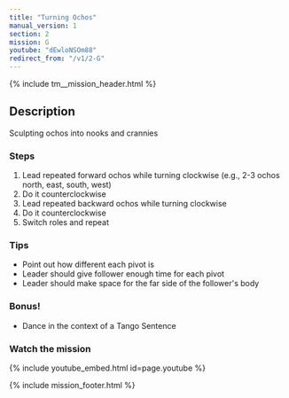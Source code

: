 ```yaml
---
title: "Turning Ochos"
manual_version: 1
section: 2
mission: G
youtube: "dEwloNSOm88"
redirect_from: "/v1/2-G"
---
```


{% include tm__mission_header.html %}

## Description

Sculpting ochos into nooks and crannies

### Steps

1. Lead repeated forward ochos while turning clockwise (e.g., 2-3 ochos north, east, south, west)
2. Do it counterclockwise
3. Lead repeated backward ochos while turning clockwise
4. Do it counterclockwise
5. Switch roles and repeat

### Tips

* Point out how different each pivot is
* Leader should give follower enough time for each pivot
* Leader should make space for the far side of the follower's body

### Bonus!

* Dance in the context of a Tango Sentence

### Watch the mission

{% include youtube_embed.html id=page.youtube %}

{% include mission_footer.html %}

